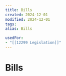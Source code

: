 ```yaml
---
title: Bills
created: 2024-12-01
modified: 2024-12-01
tags: 
alias: Bills

usedFor:
- "[[12299 Legislation]]"
---
```

# Bills
